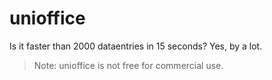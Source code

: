 # unioffice

Is it faster than 2000 dataentries in 15 seconds? Yes, by a lot.

> Note: unioffice is not free for commercial use.
